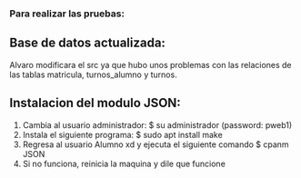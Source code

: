 ### Para realizar las pruebas:
## Base de datos actualizada:
Alvaro modificara el src ya que hubo unos problemas con las relaciones de las tablas matricula, turnos_alumno y turnos.
## Instalacion del modulo JSON:
1. Cambia al usuario administrador:
  $ su administrador
  (password: pweb1) 
2. Instala el siguiente programa:
  $ sudo apt install make
3. Regresa al usuario Alumno xd y ejecuta el siguiente comando
  $ cpanm JSON
4. Si no funciona, reinicia la maquina y dile que funcione
